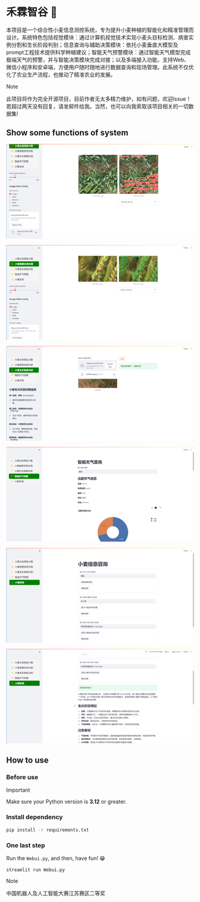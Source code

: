 # 禾霖智谷 🚀

本项目是一个综合性小麦信息测控系统，专为提升小麦种植的智能化和精准管理而设计。系统特色包括视觉模块：通过计算机视觉技术实现小麦头目标检测、病害实例分割和生长阶段判别；信息查询与辅助决策模块：依托小麦垂直大模型及prompt工程技术提供科学种植建议；智能天气预警模块：通过智能天气模型完成极端天气的预警，并与智能决策模块完成对接；以及多端接入功能，支持Web、微信小程序和安卓端，方便用户随时随地进行数据查询和现场管理。此系统不仅优化了农业生产流程，也推动了精准农业的发展。

> [!NOTE]  
> 此项目将作为完全开源项目，目前作者无太多精力维护，如有问题，欢迎Issue！若超过两天没有回复，请发邮件给我。当然，也可以向我索取该项目相关的一切数据集!

## Show some functions of system

![](/images/show_1.png)

![](/images/show_2.png)

![](/images/show_4.png)

![](/images/show_5.png)

![](/images/show_6.png)

![](/images/show_7.png)



## How to use

### Before use

> [!IMPORTANT]  
> Make sure your Python version is **3.12** or greater.

### Install dependency

```sh
pip install -r requirements.txt
```

### One last step

Run the `Webui.py`, and then, have fun! 😁

```
streamlit run Webui.py
```

> [!NOTE]  
> 中国机器人及人工智能大赛江苏赛区二等奖


